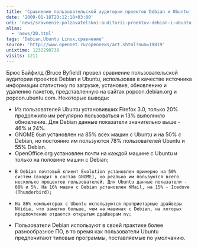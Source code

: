```yaml
---
title: 'Сравнение пользовательской аудитории проектов Debian и Ubuntu'
date: '2009-01-18T20:12:18+03:00'
uri: 'news/sravnenie-polzovatelskoi-auditorii-proektov-debian-i-ubuntu'
alias: 
  - 'news/20.html'
tags: 'Debian,Ubuntu Linux,сравнение'
source: 'http://www.opennet.ru/opennews/art.shtml?num=19819'
unixtime: 1232298738
visits: 1211
---
```

Брюс Байфилд (Bruce Byfield) провел сравнение пользовательской аудитории проектов Debian и Ubuntu, использовав в качестве источника информации статистику по загрузке, установке, обновлению и удалению пакетов, представленную на сайтах popcon.debian.org и popcon.ubuntu.com. Некоторые выводы:

*   Из пользователей Ubuntu установивших Firefox 3.0, только 20% продолжило им регулярно пользоваться и 13% выполнило обновление. Для Debian данные показатели значительно выше - 46% и 24%.
*   GNOME был установлен на 85% всех машин с Ubuntu и на 50% с Debian, но постоянно им пользуются 78% пользователей Ubuntu и 55% Debian.
*   OpenOffice.org установлен почти на каждой машине с Ubuntu и только на половине машин с Debian;
*     В Debian почтовый клиент Evolution установлен примерно на 50% систем (входит в состав GNOME), но реально им пользуются всего несколько процентов пользователей. Для Ubuntu данные показатели - 88% и 5%. На 16% машин c Debian установлен KMail, на 15% - Icedove (Thunderbird);  
*     На 86% компьютерах с Ubuntu используются проприетарные драйверы NVidia, что заметно больше, чем на машинах с Debian, на которых предпочтение отдается открытым драйверам nv;    
*   Пользователи Debian используют в своей практике более разнообразное ПО, в то время как пользователи Ubuntu предпочитают типовые программы, поставляемые по умолчанию.
